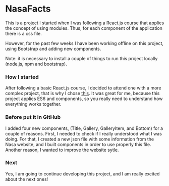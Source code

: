 # NasaFacts

This is a project I started when I was following a React.js course that applies the concept of using modules. 
Thus, for each component of the application there is a css file.

However, for the past few weeks I have been working offline on this project, using Bootstrap and adding new components.

Note: it is necessary to install a couple of things to run this project locally (node.js, npm and bootstrap).

### How I started

After following a basic React.js course, I decided to attend one with a more complex project, that is why I chose [this](https://www.linkedin.com/learning/react-building-styles-with-css-modules). 
It was great for me, because this project applies ES6 and components, so you really need to understand how everything works together.

### Before put it in GitHub

I added four new components, (Title, Gallery, GalleryItem, and Bottom) for a couple of reasons. First, I needed to check if I really understood what I was doing. For that, I created a new json file with some information from the Nasa website, and I built components in order to use properly this file. Another reason, I wanted to improve the website sytle.

### Next

Yes, I am going to continue developing this project, and I am really excited about the next ones!
